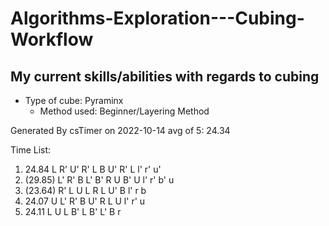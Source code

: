 # Algorithms-Exploration---Cubing-Workflow

## My current skills/abilities with regards to cubing
* Type of cube: Pyraminx 
  * Method used: Beginner/Layering Method

Generated By csTimer on 2022-10-14
avg of 5: 24.34

Time List:
1. 24.84   L R' U' R' L B U' R' L l' r' u' 
2. (29.85)   L' R' B L' B' R U B' U l' r' b' u 
3. (23.64)   R' L U L R L U' B l' r b 
4. 24.07   U L' R' B U' R L U l' r' u 
5. 24.11   L U L B' L B' L' B r
